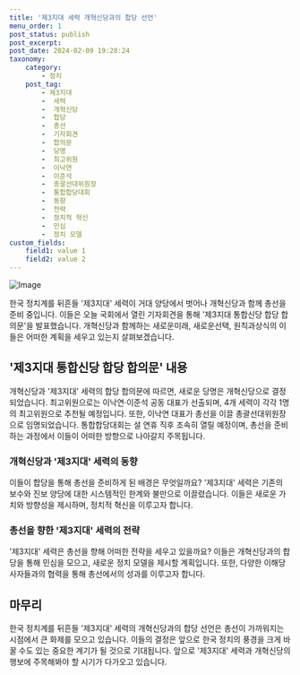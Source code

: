 ```yaml
---
title: '제3지대 세력 개혁신당과의 합당 선언'
menu_order: 1
post_status: publish
post_excerpt: 
post_date: 2024-02-09 19:28:24
taxonomy:
    category:
        - 정치
    post_tag:
        - 제3지대
        -  세력
        -  개혁신당
        -  합당
        -  총선
        -  기자회견
        -  합의문
        -  당명
        -  최고위원
        -  이낙연
        -  이준석
        -  총괄선대위원장
        -  통합합당대회
        -  동향
        -  전략
        -  정치적 혁신
        -  민심
        -  정치 모델
custom_fields:
    field1: value 1
    field2: value 2
---
```


![Image](https://imgnews.pstatic.net/image/214/2024/02/09/0001329879_001_20240209172401505.jpg?type=w647)

한국 정치계를 뒤흔들 '제3지대' 세력이 거대 양당에서 벗어나 개혁신당과 함께 총선을 준비 중입니다. 이들은 오늘 국회에서 열린 기자회견을 통해 '제3지대 통합신당 합당 합의문'을 발표했습니다. 개혁신당과 함께하는 새로운미래, 새로운선택, 원칙과상식의 이들은 어떠한 계획을 세우고 있는지 살펴보겠습니다.
## '제3지대 통합신당 합당 합의문' 내용
개혁신당과 '제3지대' 세력의 합당 합의문에 따르면, 새로운 당명은 개혁신당으로 결정되었습니다. 최고위원으로는 이낙연·이준석 공동 대표가 선출되며, 4개 세력이 각각 1명의 최고위원으로 추천될 예정입니다. 또한, 이낙연 대표가 총선을 이끌 총괄선대위원장으로 임명되었습니다. 통합합당대회는 설 연휴 직후 조속히 열릴 예정이며, 총선을 준비하는 과정에서 이들이 어떠한 방향으로 나아갈지 주목됩니다.
### 개혁신당과 '제3지대' 세력의 동향
이들이 합당을 통해 총선을 준비하게 된 배경은 무엇일까요? '제3지대' 세력은 기존의 보수와 진보 양당에 대한 시스템적인 한계와 불만으로 이끌렸습니다. 이들은 새로운 가치와 방향성을 제시하며, 정치적 혁신을 이루고자 합니다.
### 총선을 향한 '제3지대' 세력의 전략
'제3지대' 세력은 총선을 향해 어떠한 전략을 세우고 있을까요? 이들은 개혁신당과의 합당을 통해 민심을 모으고, 새로운 정치 모델을 제시할 계획입니다. 또한, 다양한 이해당사자들과의 협력을 통해 총선에서의 성과를 이루고자 합니다.
## 마무리
한국 정치계를 뒤흔들 '제3지대' 세력의 개혁신당과의 합당 선언은 총선이 가까워지는 시점에서 큰 화제를 모으고 있습니다. 이들의 결정은 앞으로 한국 정치의 풍경을 크게 바꿀 수도 있는 중요한 계기가 될 것으로 기대됩니다. 앞으로 '제3지대' 세력과 개혁신당의 행보에 주목해봐야 할 시기가 다가오고 있습니다.

